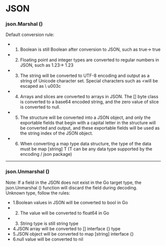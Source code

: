 # JSON

### json.Marshal ()
Default conversion rule:  
* 1. Boolean is still Boolean after conversion to JSON, such as true-> true
* 2. Floating point and integer types are converted to regular numbers in JSON, such as 1.23-> 1.23
* 3. The string will be converted to UTF-8 encoding and output as a string of Unicode character set. Special characters such as <will be escaped as \ u003c
* 4. Arrays and slices are converted to arrays in JSON. The [] byte class is converted to a base64 encoded string, and the zero value of slice is converted to null.
* 5. The structure will be converted into a JSON object, and only the exportable fields that begin with a capital letter in the structure will be converted and output, and these exportable fields will be used as the string index of the JSON object.
* 6. When converting a map type data structure, the type of the data must be map [string] T (T can be any data type supported by the encoding / json package)


___


### json.Unmarshal ()
Note: If a field in the JSON does not exist in the Go target type, the json.Unmarshal () function will discard the field during decoding.  
Unknown type, follow the rules:
* 1.Boolean values ​​in JSON will be converted to bool in Go
* 2. The value will be converted to float64 in Go
* 3. String type is still string type
* 4.JSON array will be converted to [] interface {} type
* 5.JSON object will be converted to map [string] interface {}
* 6.null value will be converted to nil